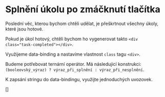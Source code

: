 ﻿Splnění úkolu po zmáčknutí tlačítka
===================================
Poslední věc, kterou bychom chtěli udělat, je přeškrtnout všechny úkoly,
které jsou hotové.
        
Pokud je úkol hotový, chtěli bychom ho vygenerovat takto `<div class="task-completed"></div>`.

Využijeme data-binding a nastavíme vlastnost `class` tagu `<div>`.

Budeme potřebovat ternární operátor.
Má následujicí konstrukci: `(booleovský_výraz) ? výraz_při_splnění : výraz_při_nesplnění`.

K zapsání stringu do data-bindingu, využijte jednoduchých uvozovek.

[<DothtmlExercise Initial="samples/ToDoListView_Stage9.dothtml"
                  Final="samples/ToDoListView_Stage10.dothtml"
                  DisplayName="ToDoListView.dothtml"
                  ValidatorId="Lesson2Step13Validator" />]